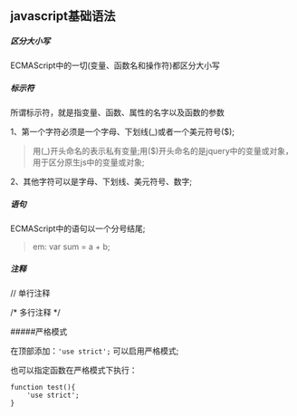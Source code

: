 ## javascript基础语法

##### 区分大小写

ECMAScript中的一切(变量、函数名和操作符)都区分大小写

##### 标示符

所谓标示符，就是指变量、函数、属性的名字以及函数的参数

1、第一个字符必须是一个字母、下划线(_)或者一个美元符号($);
> 用(_)开头命名的表示私有变量;用($)开头命名的是jquery中的变量或对象，用于区分原生js中的变量或对象;

2、其他字符可以是字母、下划线、美元符号、数字;

##### 语句

ECMAScript中的语句以一个分号结尾;
>em: var sum = a + b;

##### 注释

// 单行注释

/* 多行注释 */

#####严格模式

在顶部添加：```'use strict';``` 可以启用严格模式;

也可以指定函数在严格模式下执行：

```
function test(){
	'use strict';
}
```